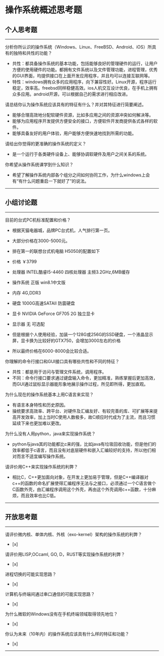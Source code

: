 # 操作系统概述思考题

## 个人思考题

---

分析你所认识的操作系统（Windows、Linux、FreeBSD、Android、iOS）所具有的独特和共性的功能？
- 共性：都具备操作系统的基本功能，包括能够良好的管理硬件的运行，让用户方便的使用硬件的功能。都拥有文件系统以及文件管理功能，进程管理，优秀的GUI界面，均提供接口在上面开发应用程序，并且均可以连接互联网等。
- 特性：windows拥有众多的应用程序，向下兼容性好。Linux开源，程序运行稳定，效率高。freebsd同样稳健高效。ios人机交互设计优良，在手机上拥有众多应用。android开源，可以根据自己的需求进行相应改进。  

>  

请总结你认为操作系统应该具有的特征有什么？并对其特征进行简要阐述。
- 能够合理高效地分配软硬件资源，比如多应用之间的资源冲突如何解决等。
- 能够为应用程序开发提供方便安全的接口，方便软件开发商提供各式各样的软件。
- 能够具备友好的用户体验，用户能够方便快速地找到所需的功能。

>   

请给出你觉得的更准确的操作系统的定义？
- 是一个运行于各类硬件设备上、能够协调软硬件及用户之间关系的系统。 

>   

你希望从操作系统课学到什么知识？
- 希望了解操作系统内部各个组分之间如何协同工作，为什么windows上会有“有什么问题重启一下就好了”的说法。

>   

---

## 小组讨论题

---

目前的台式PC机标准配置和价格？
- 根据天猫电器城，品牌PC台式机，人气排行第一页。
- 大部分价格在3000-5000元。
- 排在第一的联想台式机电脑 H5050的配置如下
- 价格 ￥3799
- 处理器
	 INTEL酷睿I5-4460 四核处理器 主频3.2GHz,6MB缓存
- 操作系统
	 正版 win8.1中文版 
- 内存
	 4G,DDR3
- 硬盘
	 1000G高速SATAII 防震硬盘
- 显卡
	NVIDIA GeForce GF705 2G 独立显卡
- 显示器
	 无 可选配

- 但是根据个人使用经验，加装一个128G或256G的SSD硬盘，一个液晶显示屏，显卡换为比较好的GTX750，会增加3000左右的价格
- 所以最终价格在6000-8000会比较合适。

> 

你理解的命令行接口和GUI接口具有哪些共性和不同的特征？
- 共性：都是用于访问与管理文件系统，调用程序。
- 不同：命令行接口要求通过键盘输入命令，更加精准，熟练掌握后更加高效，而GUI通过鼠标显示器能形象地展示操作过程，所见即所得，更加直观。

> 

为什么现在的操作系统基本上用C语言来实现？
- 有语言本身特性和历史原因。
- 操统要求高效率、跨平台、对硬件及汇编友好、有较完善的库、可扩展等来提高开发效率，加上当时C使用人数极多，故C顺应时代成为了主流，而且习惯延续下来也更加难以更改。

>  

为什么没有人用python，java来实现操作系统？
- python与java其的功能都比c来的强，比如java有垃圾回收功能，但是他们的效率都低于c语言，而且没有对底层硬件和嵌入汇编较好的支持，所以他们相对而言不适宜编写操作系统。  

>  

请评价用C++来实现操作系统的利弊？
- 相比C，C++更加面向对象，在开发上更加易于管理，但是C++编译器对c++的函数的命名扩展使得汇编程序无法与之接口，必须通过一个C语言做个C函数外壳，由汇编程序调用这个外壳，再由这个外壳调用c++函数，十分麻烦，而且效率也比C低。

>  

---

## 开放思考题

---

请评价微内核、单体内核、外核（exo-kernel）架构的操作系统的利弊？
- [x]  

>  

请评价用LISP,OCcaml, GO, D，RUST等实现操作系统的利弊？
- [x]  

>  

进程切换的可能实现思路？
- [x]  

>  

计算机与终端间通过串口通信的可能实现思路？
- [x]  

>  

为什么微软的Windows没有在手机终端领域取得领先地位？
- [x]  

>  

你认为未来（10年内）的操作系统应该具有什么样的特征和功能？
- [x]  

>  

---
